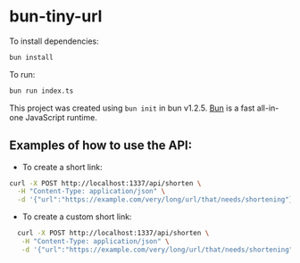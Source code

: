 # bun-tiny-url

To install dependencies:

```bash
bun install
```

To run:

```bash
bun run index.ts
```

This project was created using `bun init` in bun v1.2.5. [Bun](https://bun.sh) is a fast all-in-one JavaScript runtime.

## Examples of how to use the API:

- To create a short link:

```bash
curl -X POST http://localhost:1337/api/shorten \
  -H "Content-Type: application/json" \
  -d '{"url":"https://example.com/very/long/url/that/needs/shortening"}'
```

- To create a custom short link:

```bash
  curl -X POST http://localhost:1337/api/shorten \
   -H "Content-Type: application/json" \
   -d '{"url":"https://example.com/very/long/url/that/needs/shortening", "customCode":"example"}'
```

